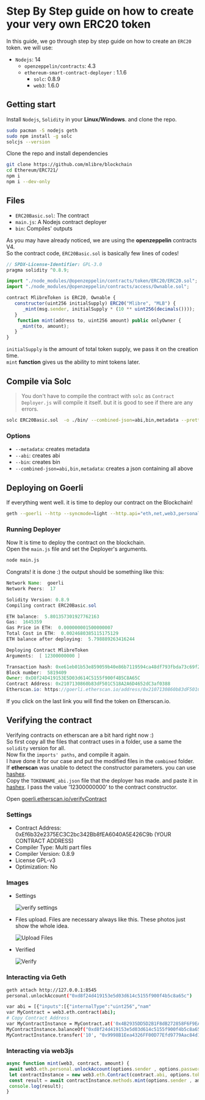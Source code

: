 # Step By Step guide on how to create your very own ERC20 token

In this guide, we go through step by step guide on how to create an `ERC20` token. we will use:  

* `Nodejs`: 14
  * `openzeppelin/contracts`: 4.3
  * `ethereum-smart-contract-deployer` : 1.1.6
    * `solc`: 0.8.9
    * `web3`: 1.6.0

## Getting start

Install `Nodejs`, `Solidity` in your **Linux/Windows**. and clone the repo.

```bash
sudo pacman -S nodejs geth
sudo npm install -g solc
solcjs --version
```

Clone the repo and install dependencies

```bash
git clone https://github.com/mlibre/blockchain
cd Ethereum/ERC721/
npm i
npm i --dev-only
```

## Files

* `ERC20Basic.sol`: The contract
* `main.js`: A Nodejs contract deployer
* `bin`: Compiles' outputs

As you may have already noticed, we are using the **openzeppelin** contracts V4.  
So the contract code, `ERC20Basic.sol` is basically few lines of codes!

```javascript
// SPDX-License-Identifier: GPL-3.0
pragma solidity ^0.8.9;

import "./node_modules/@openzeppelin/contracts/token/ERC20/ERC20.sol";
import "./node_modules/@openzeppelin/contracts/access/Ownable.sol";

contract MlibreToken is ERC20, Ownable {
   constructor(uint256 initialSupply) ERC20("Mlibre", "MLB") {
      _mint(msg.sender, initialSupply * (10 ** uint256(decimals())));
   }
    function mint(address to, uint256 amount) public onlyOwner {
     _mint(to, amount);
   }
}
```

`initialSupply` is the amount of total token supply, we pass it on the creation time.  
`mint` **function** gives us the ability to mint tokens later.

## Compile via Solc

> You don't have to compile the contract with `solc` as `Contract Deployer.js` will compile it itself. but it is good to see if there are any errors.  

```bash
solc ERC20Basic.sol  -o ./bin/ --combined-json=abi,bin,metadata --pretty-json --optimize --metadata --gas --abi --bin --overwrite --color
```

### Options

* `--metadata`: creates metadata
* `--abi`: creates abi
* `--bin`: creates bin
* `--combined-json=abi,bin,metadata`: creates a json containing all above

## Deploying on Goerli

If everything went well. it is time to deploy our contract on the Blockchain!

```bash
geth --goerli --http --syncmode=light --http.api="eth,net,web3,personal,txpool" --allow-insecure-unlock  --http.corsdomain "*"
```

### Running Deployer

Now It is time to deploy the contract on the blockchain.  
Open the `main.js` file and set the Deployer's arguments.

```bash
node main.js 
```

Congrats! it is done :)
the output should be something like this:

```java
Network Name:  goerli
Network Peers:  17

Solidity Version: 0.8.9
Compiling contract ERC20Basic.sol

ETH balance:  5.801357301927762163
Gas:  1645359
Gas Price in ETH:  0.000000001500000007
Total Cost in ETH:  0.0024680385115175129
ETH balance after deploying:  5.798889263416244

Deploying Contract MlibreToken
Arguments:  [ 12300000000 ]

Transaction hash: 0xe61eb01b53e859059b40e86b7119594ca48df793fbda73c69f201e76a96ae23d
Block number:  5819409
Owner: 0xD8f24D419153E5D03d614C5155f900f4B5C8A65C
Contract Address: 0x2107130860b83dF501C518A2A6D4652dC3af0388
Etherscan.io: https://goerli.etherscan.io/address/0x2107130860b83dF501C518A2A6D4652dC3af0388
```

If you click on the last link you will find the token on Etherscan.io.

## Verifying the contract

Verifying contracts on etherscan are a bit hard right now :)  
So first copy all the files that contract uses in a folder, use a same the `solidity` version for all.  
Now fix the `imports' paths`, and compile it again.  
I have done it for our case and put the modified files in the `combined` folder.  
If **etherscan** was unable to detect the constructor parameters. you can use [hashex](https://abi.hashex.org/).  
Copy the `TOKENNAME_abi.json` file that the deployer has made. and paste it in [hashex](https://abi.hashex.org/). I pass the value '12300000000' to the contract constructor.  

Open [goerli.etherscan.io/verifyContract](https://goerli.etherscan.io/verifyContract)

### Settings

* Contract Address: 0xEf6b32e2375EC3C2bc342Bb8fEA6040A5E426C9b (YOUR CONTRACT ADDRESS)
* Compiler Type: Multi part files
* Compiler Version: 0.8.9
* License GPL-v3
* Optimization: No

### Images

* Settings

   ![verify settings](combined/verify_0.png)

* Files upload. Files are necessary always like this. These photos just show the whole idea.

   ![Upload Files](combined/verify.png)  

* Verified

   ![Verify](combined/verify_2.png)

### Interacting via Geth

```bash
geth attach http://127.0.0.1:8545
personal.unlockAccount("0xd8f24d419153e5d03d614c5155f900f4b5c8a65c")

var abi = [{"inputs":[{"internalType":"uint256","nam"
var MyContract = web3.eth.contract(abi);
# Copy Contract Address
var MyContractInstance = MyContract.at('0x4B2935DD5D2B1F8dB272858F6F9EAe8Fc8927B27');
MyContractInstance.balanceOf("0xd8f24d419153e5d03d614c5155f900f4b5c8a65c" , {from: eth.accounts[0]});
MyContractInstance.transfer('10', "0x9998B1Eea4326FF00D77Efd9779Aac84d1bBA259" , {from: eth.accounts[0]});
```

### Interacting via web3js

```javascript
async function mint(web3, contract, amount) {
 await web3.eth.personal.unlockAccount(options.sender , options.password, 150)
 let contractInstance = new web3.eth.Contract(contract.abi, options.token);
 const result = await contractInstance.methods.mint(options.sender , amount.toString()).send({from: options.sender})
 console.log(result);
}
```
